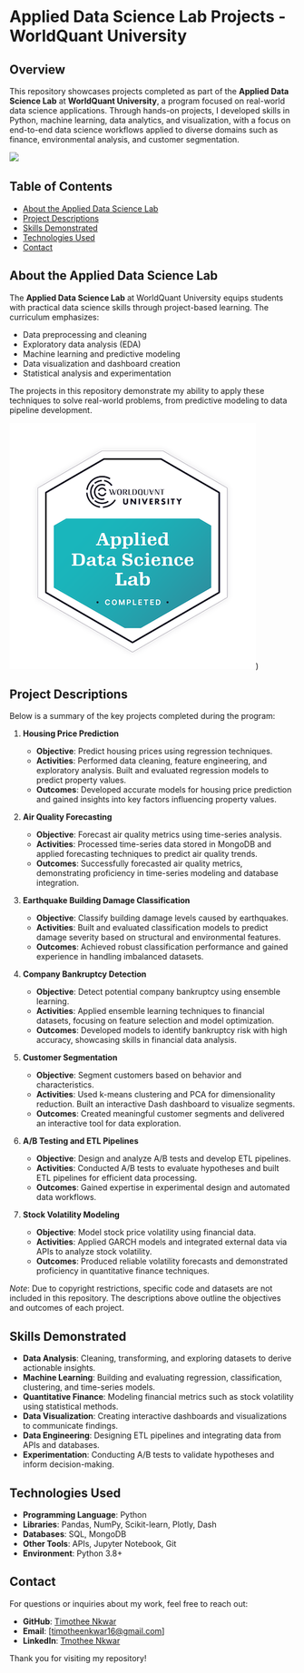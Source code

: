 # Applied Data Science Lab Projects - WorldQuant University

## Overview
This repository showcases projects completed as part of the **Applied Data Science Lab** at **WorldQuant University**, a program focused on real-world data science applications. Through hands-on projects, I developed skills in Python, machine learning, data analytics, and visualization, with a focus on end-to-end data science workflows applied to diverse domains such as finance, environmental analysis, and customer segmentation.


<img src="https://camo.githubusercontent.com/7215dbdca303afae188be4761ce24dda5c7b5fb5d1c1bfa8d2c06929c723fece/68747470733a2f2f75706c6f61642e77696b696d656469612e6f72672f77696b6970656469612f636f6d6d6f6e732f372f37322f5751555f6c6f676f5f636f6c6f722e706e67" width="500">



## Table of Contents
- [About the Applied Data Science Lab](#about-the-applied-data-science-lab)
- [Project Descriptions](#project-descriptions)
- [Skills Demonstrated](#skills-demonstrated)
- [Technologies Used](#technologies-used)
- [Contact](#contact)

## About the Applied Data Science Lab
The **Applied Data Science Lab** at WorldQuant University equips students with practical data science skills through project-based learning. The curriculum emphasizes:
- Data preprocessing and cleaning
- Exploratory data analysis (EDA)
- Machine learning and predictive modeling
- Data visualization and dashboard creation
- Statistical analysis and experimentation

The projects in this repository demonstrate my ability to apply these techniques to solve real-world problems, from predictive modeling to data pipeline development.

![Applied Data Science Lab - Completed Badge](https://github.com/TimotheeNkwar/Applied-Data-Science-Lab/blob/main/applied-data-science-lab.2.png))

## Project Descriptions
Below is a summary of the key projects completed during the program:

1. **Housing Price Prediction**
   - **Objective**: Predict housing prices using regression techniques.
   - **Activities**: Performed data cleaning, feature engineering, and exploratory analysis. Built and evaluated regression models to predict property values.
   - **Outcomes**: Developed accurate models for housing price prediction and gained insights into key factors influencing property values.

2. **Air Quality Forecasting**
   - **Objective**: Forecast air quality metrics using time-series analysis.
   - **Activities**: Processed time-series data stored in MongoDB and applied forecasting techniques to predict air quality trends.
   - **Outcomes**: Successfully forecasted air quality metrics, demonstrating proficiency in time-series modeling and database integration.

3. **Earthquake Building Damage Classification**
   - **Objective**: Classify building damage levels caused by earthquakes.
   - **Activities**: Built and evaluated classification models to predict damage severity based on structural and environmental features.
   - **Outcomes**: Achieved robust classification performance and gained experience in handling imbalanced datasets.

4. **Company Bankruptcy Detection**
   - **Objective**: Detect potential company bankruptcy using ensemble learning.
   - **Activities**: Applied ensemble learning techniques to financial datasets, focusing on feature selection and model optimization.
   - **Outcomes**: Developed models to identify bankruptcy risk with high accuracy, showcasing skills in financial data analysis.

5. **Customer Segmentation**
   - **Objective**: Segment customers based on behavior and characteristics.
   - **Activities**: Used k-means clustering and PCA for dimensionality reduction. Built an interactive Dash dashboard to visualize segments.
   - **Outcomes**: Created meaningful customer segments and delivered an interactive tool for data exploration.

6. **A/B Testing and ETL Pipelines**
   - **Objective**: Design and analyze A/B tests and develop ETL pipelines.
   - **Activities**: Conducted A/B tests to evaluate hypotheses and built ETL pipelines for efficient data processing.
   - **Outcomes**: Gained expertise in experimental design and automated data workflows.

7. **Stock Volatility Modeling**
   - **Objective**: Model stock price volatility using financial data.
   - **Activities**: Applied GARCH models and integrated external data via APIs to analyze stock volatility.
   - **Outcomes**: Produced reliable volatility forecasts and demonstrated proficiency in quantitative finance techniques.

*Note*: Due to copyright restrictions, specific code and datasets are not included in this repository. The descriptions above outline the objectives and outcomes of each project.

## Skills Demonstrated
- **Data Analysis**: Cleaning, transforming, and exploring datasets to derive actionable insights.
- **Machine Learning**: Building and evaluating regression, classification, clustering, and time-series models.
- **Quantitative Finance**: Modeling financial metrics such as stock volatility using statistical methods.
- **Data Visualization**: Creating interactive dashboards and visualizations to communicate findings.
- **Data Engineering**: Designing ETL pipelines and integrating data from APIs and databases.
- **Experimentation**: Conducting A/B tests to validate hypotheses and inform decision-making.

## Technologies Used
- **Programming Language**: Python
- **Libraries**: Pandas, NumPy, Scikit-learn, Plotly, Dash
- **Databases**: SQL, MongoDB
- **Other Tools**: APIs, Jupyter Notebook, Git
- **Environment**: Python 3.8+

## Contact
For questions or inquiries about my work, feel free to reach out:
- **GitHub**: [Timothee Nkwar](https://github.com/TimotheeNkwar/Applied-Data-Science-Lab/edit/main/README.md)
- **Email**: [timotheenkwar16@gmail.com]
- **LinkedIn**: [Tmothee Nkwar](https://www.linkedin.com/in/timothee-nkwar-728377222/)



Thank you for visiting my repository!
